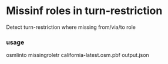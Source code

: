 # Missinf roles in turn-restriction

Detect turn-restriction where missing from/via/to role

### usage

osmlinto missingroletr california-latest.osm.pbf output.json